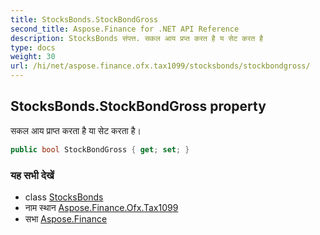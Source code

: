 ```yaml
---
title: StocksBonds.StockBondGross
second_title: Aspose.Finance for .NET API Reference
description: StocksBonds संपत्त. सकल आय प्रप्त करत है य सेट करत है
type: docs
weight: 30
url: /hi/net/aspose.finance.ofx.tax1099/stocksbonds/stockbondgross/
---
```

## StocksBonds.StockBondGross property

सकल आय प्राप्त करता है या सेट करता है।

```csharp
public bool StockBondGross { get; set; }
```

### यह सभी देखें

* class [StocksBonds](../)
* नाम स्थान [Aspose.Finance.Ofx.Tax1099](../../stocksbonds/)
* सभा [Aspose.Finance](../../../)


